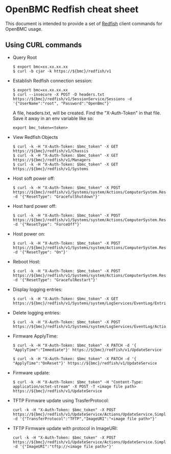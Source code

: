 # OpenBMC Redfish cheat sheet

This document is intended to provide a set of [Redfish][1] client
commands for OpenBMC usage.

## Using CURL commands
* Query Root
   ```
   $ export bmc=xx.xx.xx.xx
   $ curl -b cjar -k https://${bmc}/redfish/v1
   ```

* Establish Redfish connection session:
    ```
   $ export bmc=xx.xx.xx.xx
   $ curl --insecure -X POST -D headers.txt https://${bmc}/redfish/v1/SessionService/Sessions -d '{"UserName":"root", "Password":"0penBmc"}'
    ```
    A file, headers.txt, will be created. Find the "X-Auth-Token"
    in that file. Save it away in an env variable like so:
    ```
    export bmc_token=<token>
    ```

* View Redfish Objects
    ```
    $ curl -k -H "X-Auth-Token: $bmc_token" -X GET https://${bmc}/redfish/v1/Chassis
    $ curl -k -H "X-Auth-Token: $bmc_token" -X GET https://${bmc}/redfish/v1/Managers
    $ curl -k -H "X-Auth-Token: $bmc_token" -X GET https://${bmc}/redfish/v1/Systems
    ```

* Host soft power off:
    ```
    $ curl -k -H "X-Auth-Token: $bmc_token" -X POST https://${bmc}/redfish/v1/Systems/system/Actions/ComputerSystem.Reset -d '{"ResetType": "GracefulShutdown"}'
    ```

* Host hard power off:
    ```
    $ curl -k -H "X-Auth-Token: $bmc_token" -X POST https://${bmc}/redfish/v1/Systems/system/Actions/ComputerSystem.Reset -d '{"ResetType": "ForceOff"}'
    ```

* Host power on:
    ```
    $ curl -k -H "X-Auth-Token: $bmc_token" -X POST https://${bmc}/redfish/v1/Systems/system/Actions/ComputerSystem.Reset -d '{"ResetType": "On"}'
    ```

* Reboot Host:
    ```
    $ curl -k -H "X-Auth-Token: $bmc_token" -X POST https://${bmc}/redfish/v1/Systems/system/Actions/ComputerSystem.Reset -d '{"ResetType": "GracefulRestart"}'
    ```

* Display logging entries:
    ```
    $ curl -k -H "X-Auth-Token: $bmc_token" -X GET https://${bmc}/redfish/v1/Systems/system/LogServices/EventLog/Entries
    ```

* Delete logging entries:
    ```
    $ curl -k -H "X-Auth-Token: $bmc_token" -X POST https://${bmc}/redfish/v1/Systems/system/LogServices/EventLog/Actions/LogService.Reset
    ```

* Firmware ApplyTime:
    ```
    $ curl -k -H "X-Auth-Token: $bmc_token" -X PATCH -d '{ "ApplyTime":"Immediate"}' https://${bmc}/redfish/v1/UpdateService
    ```

    ```
    $ curl -k -H "X-Auth-Token: $bmc_token" -X PATCH -d '{ "ApplyTime":"OnReset"}' https://${bmc}/redfish/v1/UpdateService
    ```

* Firmware update:
    ```
    $ curl -k -H "X-Auth-Token: $bmc_token" -H "Content-Type: application/octet-stream" -X POST -T <image file path> https://${bmc}/redfish/v1/UpdateService
    ```

* TFTP Firmware update using TrasferProtocol:
    ```
    curl -k -H "X-Auth-Token: $bmc_token" -X POST https://${bmc}/redfish/v1/UpdateService/Actions/UpdateService.SimpleUpdate -d '{"TransferProtocol":"TFTP","ImageURI":"<image file path>"}'
    ```

* TFTP Firmware update with protocol in ImageURI:
    ```
    curl -k -H "X-Auth-Token: $bmc_token" -X POST https://${bmc}/redfish/v1/UpdateService/Actions/UpdateService.SimpleUpdate -d '{"ImageURI":"tftp://<image file path>"}'
    ```

[1]: https://www.dmtf.org/standards/redfish
